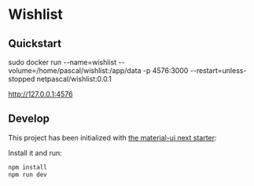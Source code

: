 # Wishlist

## Quickstart

sudo docker run --name=wishlist --volume=/home/pascal/wishlist:/app/data  -p 4576:3000 --restart=unless-stopped netpascal/wishlist:0.0.1

http://127.0.0.1:4576

## Develop

This project has been initialized with [the material-ui next starter](https://github.com/mui/material-ui):


Install it and run:

```sh
npm install
npm run dev
```
